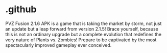 # .github
PVZ Fusion 2.1.6 APK is a game that is taking the market by storm, not just an update but a leap forward from version 2.1.5! Brace yourself, because this is not an ordinary upgrade but a complete evolution that redefines the very nature of Plants vs. Zombies! Prepare to be captivated by the most spectacularly improved gameplay ever conceived. 
